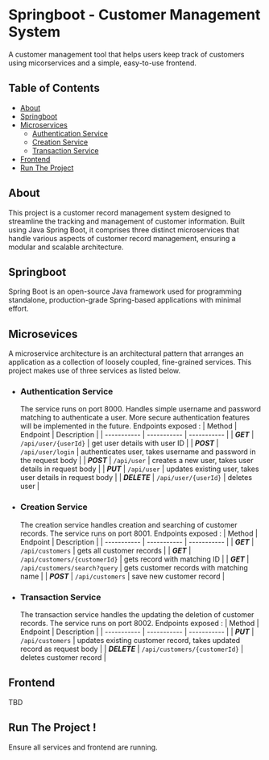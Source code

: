 # Springboot - Customer Management System

A customer management tool that helps users keep track of customers using micorservices and a simple, easy-to-use frontend.

## Table of Contents
- [About](#About)
- [Springboot](#Springboot)
- [Microservices](#Microservices)
    - [Authentication Service](#Authentication-Service)
    - [Creation Service](#Authentication-Service)
    - [Transaction Service](#Authentication-Service)
- [Frontend](#Frontend)
- [Run The Project](#Run-The-Project)


## About
This project is a customer record management system designed to streamline the tracking and management of customer information. Built using Java Spring Boot, it comprises three distinct microservices that handle various aspects of customer record management, ensuring a modular and scalable architecture.

## Springboot
Spring Boot is an open-source Java framework used for programming standalone, production-grade Spring-based applications with minimal effort.
## Microsevices
A microservice architecture is an architectural pattern that arranges an application as a collection of loosely coupled, fine-grained services. This project makes use of three services as listed below.
- ### Authentication Service
    The service runs on port 8000. Handles simple username and password matching to authenticate a user. More secure authentication features will be implemented in the future. Endpoints exposed :
    | Method | Endpoint | Description |
    | ----------- | ----------- | ----------- |
    | ***GET*** | `/api/user/{userId}` | get user details with user ID |
    | ***POST*** | `/api/user/login` | authenticates user, takes username and password in the request body |
    | ***POST*** | `/api/user` | creates a new user, takes user details in request body |
    | ***PUT*** | `/api/user` | updates existing user, takes user details in request body |
    | ***DELETE*** | `/api/user/{userId}` | deletes user |

- ### Creation Service
    The creation service handles creation and searching of customer records. The service runs on port 8001. Endpoints exposed :
    | Method | Endpoint | Description |
    | ----------- | ----------- | ----------- |
    | ***GET*** | `/api/customers` | gets all customer records |
    | ***GET*** | `/api/customers/{customerId}` | gets record with matching ID |
    | ***GET*** | `/api/customers/search?query` | gets customer records with matching name |
    | ***POST*** | `/api/customers` | save new customer record |

- ### Transaction Service
    The transaction service handles the updating the deletion of customer records. The service runs on port 8002. Endpoints exposed :
    | Method | Endpoint | Description |
    | ----------- | ----------- | ----------- |
    | ***PUT*** | `/api/customers` | updates existing customer record, takes updated record as request body |
    | ***DELETE*** | `/api/customers/{customerId}` | deletes customer record |


## Frontend
TBD
## Run The Project !
Ensure all services and frontend are running.

